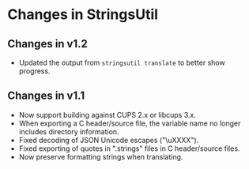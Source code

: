 Changes in StringsUtil
======================


Changes in v1.2
---------------

- Updated the output from `stringsutil translate` to better show progress.


Changes in v1.1
---------------

- Now support building against CUPS 2.x or libcups 3.x.
- When exporting a C header/source file, the variable name no longer includes
  directory information.
- Fixed decoding of JSON Unicode escapes ("\uXXXX").
- Fixed exporting of quotes in ".strings" files in C header/source files.
- Now preserve formatting strings when translating.
